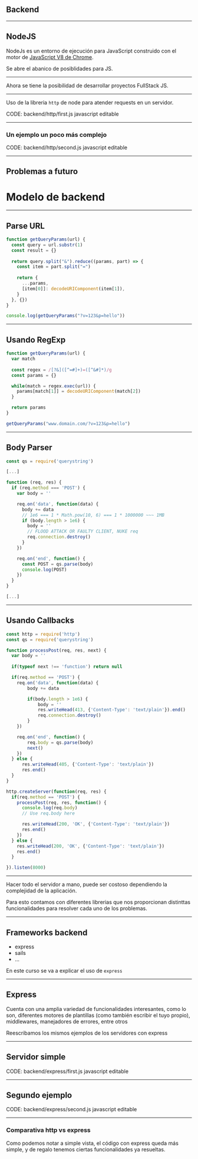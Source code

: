 ## Backend

----

## NodeJS

NodeJs es un entorno de ejecución para JavaScript construido con el motor de [JavaScript V8 de Chrome](https://v8.dev/).

Se abre el abanico de posiblidades para JS.

----

Ahora se tiene la posibilidad de desarrollar proyectos FullStack JS.

----

Uso de la libreria `http` de node para atender requests en un servidor.

CODE: backend/http/first.js javascript editable

----

### Un ejemplo un poco más complejo

CODE: backend/http/second.js javascript editable

----

## Problemas a futuro

# Modelo de backend

----

## Parse URL

```javascript
function getQueryParams(url) {
  const query = url.substr(1)
  const result = {}
  
  return query.split("&").reduce((params, part) => {
    const item = part.split("=")
    
    return {
      ...params,
      [item[0]]: decodeURIComponent(item[1]),
    }
  }, {})
}

console.log(getQueryParams("?v=123&p=hello"))
```

----

## Usando RegExp

```javascript
function getQueryParams(url) {
  var match
  
  const regex = /[?&]([^=#]+)=([^&#]*)/g
  const params = {}

  while(match = regex.exec(url)) {
    params[match[1]] = decodeURIComponent(match[2])
  }

  return params
}

getQueryParams("www.domain.com/?v=123&p=hello")
```

----

## Body Parser

```javascript
const qs = require('querystring')

[...]

function (req, res) {
  if (req.method === 'POST') {
    var body = ''

    req.on('data', function(data) {
      body += data
      // 1e6 === 1 * Math.pow(10, 6) === 1 * 1000000 ~~~ 1MB
      if (body.length > 1e6) {
        body = ''
        // FLOOD ATTACK OR FAULTY CLIENT, NUKE req
        req.connection.destroy()
      }
    })

    req.on('end', function() {
      const POST = qs.parse(body)
      console.log(POST)
    })
  }
}

[...]
```

----

## Usando Callbacks

```javascript
const http = require('http')
const qs = require('querystring')

function processPost(req, res, next) {
  var body = ''
  
  if(typeof next !== 'function') return null

  if(req.method == 'POST') {
    req.on('data', function(data) {
        body += data

        if(body.length > 1e6) {
            body = ''
            res.writeHead(413, {'Content-Type': 'text/plain'}).end()
            req.connection.destroy()
        }
    })

    req.on('end', function() {
        req.body = qs.parse(body)
        next()
    })
  } else {
      res.writeHead(405, {'Content-Type': 'text/plain'})
      res.end()
  }
}

http.createServer(function(req, res) {
  if(req.method == 'POST') {
    processPost(req, res, function() {
      console.log(req.body)
      // Use req.body here

      res.writeHead(200, 'OK', {'Content-Type': 'text/plain'})
      res.end()
    })
  } else {
    res.writeHead(200, 'OK', {'Content-Type': 'text/plain'})
    res.end()
  }

}).listen(8000)
```

----

Hacer todo el servidor a mano, puede ser costoso dependiendo
la complejidad de la aplicación.

Para esto contamos con diferentes librerias que nos proporcionan distinttas funcionalidades para resolver cada uno de los problemas.

----

## Frameworks backend

- express
- sails
- ...

En este curso se va a explicar el uso de `express`

----

## Express

Cuenta con una amplia variedad de funcionalidades interesantes,
como lo son, diferentes motores de plantillas (como también
escribir el tuyo propio), middlewares, manejadores de errores,
entre otros

Reescribamos los mismos ejemplos de los servidores con express

----

## Servidor simple

CODE: backend/express/first.js javascript editable

----

## Segundo ejemplo

CODE: backend/express/second.js javascript editable

----

### Comparativa http vs express

Como podemos notar a simple vista, el código con express queda
más simple, y de regalo tenemos ciertas funcionalidades ya resueltas.